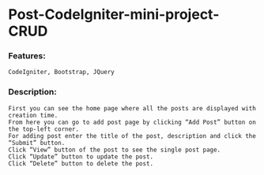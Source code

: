 # Post-CodeIgniter-mini-project-CRUD
### Features: 
	CodeIgniter, Bootstrap, JQuery
### Description:
	First you can see the home page where all the posts are displayed with creation time.
	From here you can go to add post page by clicking “Add Post” button on the top-left corner.
	For adding post enter the title of the post, description and click the “Submit” button.
	Click “View” button of the post to see the single post page.
	Click “Update” button to update the post.
	Click “Delete” button to delete the post.
